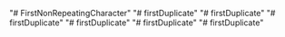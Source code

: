 "# FirstNonRepeatingCharacter" 
"# firstDuplicate" 
"# firstDuplicate" 
"# firstDuplicate" 
"# firstDuplicate" 
"# firstDuplicate" 
"# firstDuplicate" 
